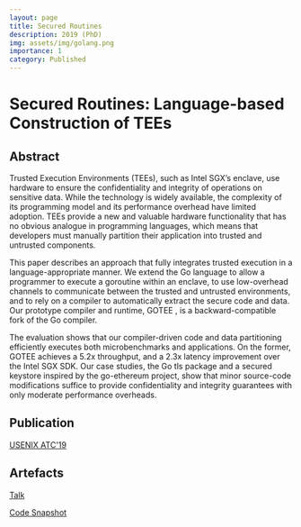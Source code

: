 ```yaml
---
layout: page
title: Secured Routines 
description: 2019 (PhD)
img: assets/img/golang.png
importance: 1
category: Published 
---
```


# Secured Routines: Language-based Construction of TEEs 

## Abstract

Trusted Execution Environments (TEEs), such as Intel SGX’s enclave, use hardware to ensure the confidentiality and integrity of operations on sensitive data. While the technology is widely available, the complexity of its programming model and its performance overhead have limited adoption. TEEs provide a new and valuable hardware functionality that has no obvious analogue in programming languages, which means that developers must manually partition their application into trusted and untrusted components.

This paper describes an approach that fully integrates trusted execution in a language-appropriate manner. We extend the Go language to allow a programmer to execute a goroutine within an enclave, to use low-overhead channels to communicate between the trusted and untrusted environments, and to rely on a compiler to automatically extract the secure code and data. Our prototype compiler and runtime, GOTEE , is a backward-compatible fork of the Go compiler.

The evaluation shows that our compiler-driven code and data partitioning efficiently executes both microbenchmarks and applications. On the former, GOTEE achieves a 5.2x throughput, and a 2.3x latency improvement over the Intel SGX SDK. Our case studies, the Go tls package and a secured keystore inspired by the go-ethereum project, show that minor source-code modifications suffice to provide confidentiality and integrity guarantees with only moderate performance overheads.

## Publication

<a href='https://www.usenix.org/conference/atc19/presentation/ghosn'>USENIX ATC'19</a>

## Artefacts

<a href='https://www.youtube.com/watch?v=Gl7ml_xTk94'>Talk</a>

<a href='https://github.com/epfl-dcsl/gotee'>Code Snapshot</a>
